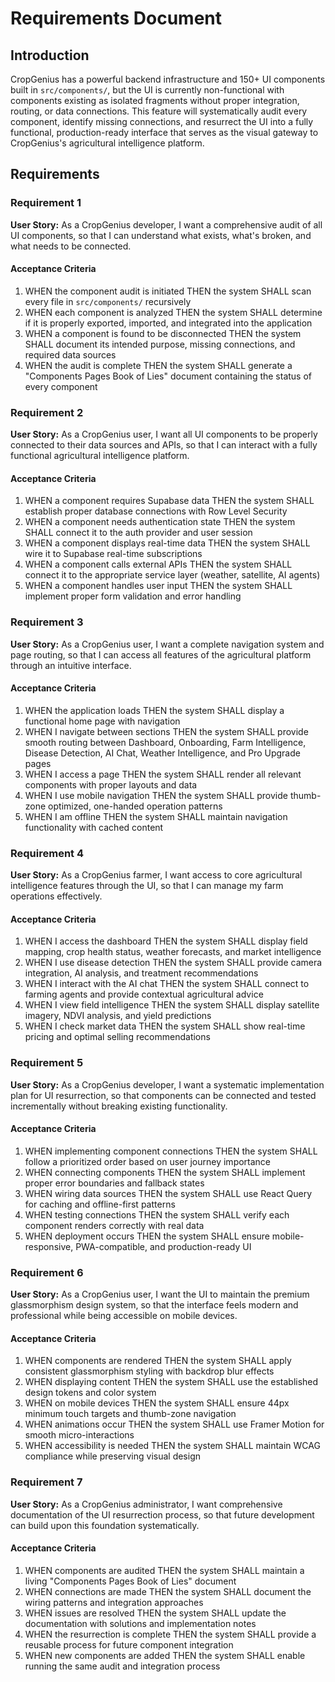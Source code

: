 # Requirements Document

## Introduction

CropGenius has a powerful backend infrastructure and 150+ UI components built in `src/components/`, but the UI is currently non-functional with components existing as isolated fragments without proper integration, routing, or data connections. This feature will systematically audit every component, identify missing connections, and resurrect the UI into a fully functional, production-ready interface that serves as the visual gateway to CropGenius's agricultural intelligence platform.

## Requirements

### Requirement 1

**User Story:** As a CropGenius developer, I want a comprehensive audit of all UI components, so that I can understand what exists, what's broken, and what needs to be connected.

#### Acceptance Criteria

1. WHEN the component audit is initiated THEN the system SHALL scan every file in `src/components/` recursively
2. WHEN each component is analyzed THEN the system SHALL determine if it is properly exported, imported, and integrated into the application
3. WHEN a component is found to be disconnected THEN the system SHALL document its intended purpose, missing connections, and required data sources
4. WHEN the audit is complete THEN the system SHALL generate a "Components Pages Book of Lies" document containing the status of every component

### Requirement 2

**User Story:** As a CropGenius user, I want all UI components to be properly connected to their data sources and APIs, so that I can interact with a fully functional agricultural intelligence platform.

#### Acceptance Criteria

1. WHEN a component requires Supabase data THEN the system SHALL establish proper database connections with Row Level Security
2. WHEN a component needs authentication state THEN the system SHALL connect it to the auth provider and user session
3. WHEN a component displays real-time data THEN the system SHALL wire it to Supabase real-time subscriptions
4. WHEN a component calls external APIs THEN the system SHALL connect it to the appropriate service layer (weather, satellite, AI agents)
5. WHEN a component handles user input THEN the system SHALL implement proper form validation and error handling

### Requirement 3

**User Story:** As a CropGenius user, I want a complete navigation system and page routing, so that I can access all features of the agricultural platform through an intuitive interface.

#### Acceptance Criteria

1. WHEN the application loads THEN the system SHALL display a functional home page with navigation
2. WHEN I navigate between sections THEN the system SHALL provide smooth routing between Dashboard, Onboarding, Farm Intelligence, Disease Detection, AI Chat, Weather Intelligence, and Pro Upgrade pages
3. WHEN I access a page THEN the system SHALL render all relevant components with proper layouts and data
4. WHEN I use mobile navigation THEN the system SHALL provide thumb-zone optimized, one-handed operation patterns
5. WHEN I am offline THEN the system SHALL maintain navigation functionality with cached content

### Requirement 4

**User Story:** As a CropGenius farmer, I want access to core agricultural intelligence features through the UI, so that I can manage my farm operations effectively.

#### Acceptance Criteria

1. WHEN I access the dashboard THEN the system SHALL display field mapping, crop health status, weather forecasts, and market intelligence
2. WHEN I use disease detection THEN the system SHALL provide camera integration, AI analysis, and treatment recommendations
3. WHEN I interact with the AI chat THEN the system SHALL connect to farming agents and provide contextual agricultural advice
4. WHEN I view field intelligence THEN the system SHALL display satellite imagery, NDVI analysis, and yield predictions
5. WHEN I check market data THEN the system SHALL show real-time pricing and optimal selling recommendations

### Requirement 5

**User Story:** As a CropGenius developer, I want a systematic implementation plan for UI resurrection, so that components can be connected and tested incrementally without breaking existing functionality.

#### Acceptance Criteria

1. WHEN implementing component connections THEN the system SHALL follow a prioritized order based on user journey importance
2. WHEN connecting components THEN the system SHALL implement proper error boundaries and fallback states
3. WHEN wiring data sources THEN the system SHALL use React Query for caching and offline-first patterns
4. WHEN testing connections THEN the system SHALL verify each component renders correctly with real data
5. WHEN deployment occurs THEN the system SHALL ensure mobile-responsive, PWA-compatible, and production-ready UI

### Requirement 6

**User Story:** As a CropGenius user, I want the UI to maintain the premium glassmorphism design system, so that the interface feels modern and professional while being accessible on mobile devices.

#### Acceptance Criteria

1. WHEN components are rendered THEN the system SHALL apply consistent glassmorphism styling with backdrop blur effects
2. WHEN displaying content THEN the system SHALL use the established design tokens and color system
3. WHEN on mobile devices THEN the system SHALL ensure 44px minimum touch targets and thumb-zone navigation
4. WHEN animations occur THEN the system SHALL use Framer Motion for smooth micro-interactions
5. WHEN accessibility is needed THEN the system SHALL maintain WCAG compliance while preserving visual design

### Requirement 7

**User Story:** As a CropGenius administrator, I want comprehensive documentation of the UI resurrection process, so that future development can build upon this foundation systematically.

#### Acceptance Criteria

1. WHEN components are audited THEN the system SHALL maintain a living "Components Pages Book of Lies" document
2. WHEN connections are made THEN the system SHALL document the wiring patterns and integration approaches
3. WHEN issues are resolved THEN the system SHALL update the documentation with solutions and implementation notes
4. WHEN the resurrection is complete THEN the system SHALL provide a reusable process for future component integration
5. WHEN new components are added THEN the system SHALL enable running the same audit and integration process